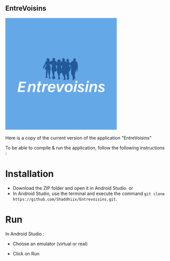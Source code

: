 ## EntreVoisins

<img src="imageApp.PNG"/>

Here is a copy of the current version of the application "EntreVoisins"

To be able to compile & run the application, follow the following instructions :
# Installation

- Download the ZIP folder and open it in Android Studio.
  or
- In Android Studio, use the terminal and execute the command ``git clone https://github.com/Shaddhiix/Entrevoisins.git``.

# Run

In Android Studio :

- Choose an emulator (virtual or real)

- Click on Run
